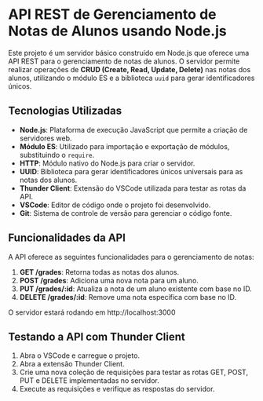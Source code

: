 # API REST de Gerenciamento de Notas de Alunos usando Node.js

Este projeto é um servidor básico construído em Node.js que oferece uma API REST para o gerenciamento de notas de alunos. O servidor permite realizar operações de **CRUD (Create, Read, Update, Delete)** nas notas dos alunos, utilizando o módulo ES e a biblioteca `uuid` para gerar identificadores únicos.

## Tecnologias Utilizadas

- **Node.js**: Plataforma de execução JavaScript que permite a criação de servidores web.
- **Módulo ES**: Utilizado para importação e exportação de módulos, substituindo o `require`.
- **HTTP**: Módulo nativo do Node.js para criar o servidor.
- **UUID**: Biblioteca para gerar identificadores únicos universais para as notas dos alunos.
- **Thunder Client**: Extensão do VSCode utilizada para testar as rotas da API.
- **VSCode**: Editor de código onde o projeto foi desenvolvido.
- **Git**: Sistema de controle de versão para gerenciar o código fonte.

## Funcionalidades da API

A API oferece as seguintes funcionalidades para o gerenciamento de notas:

1. **GET /grades**: Retorna todas as notas dos alunos.
2. **POST /grades**: Adiciona uma nova nota para um aluno.
3. **PUT /grades/:id**: Atualiza a nota de um aluno existente com base no ID.
4. **DELETE /grades/:id**: Remove uma nota específica com base no ID.

O servidor estará rodando em http://localhost:3000

## Testando a API com Thunder Client

1. Abra o VSCode e carregue o projeto.
2. Abra a extensão Thunder Client.
3. Crie uma nova coleção de requisições para testar as rotas GET, POST, PUT e DELETE implementadas no servidor.
4. Execute as requisições e verifique as respostas do servidor.
